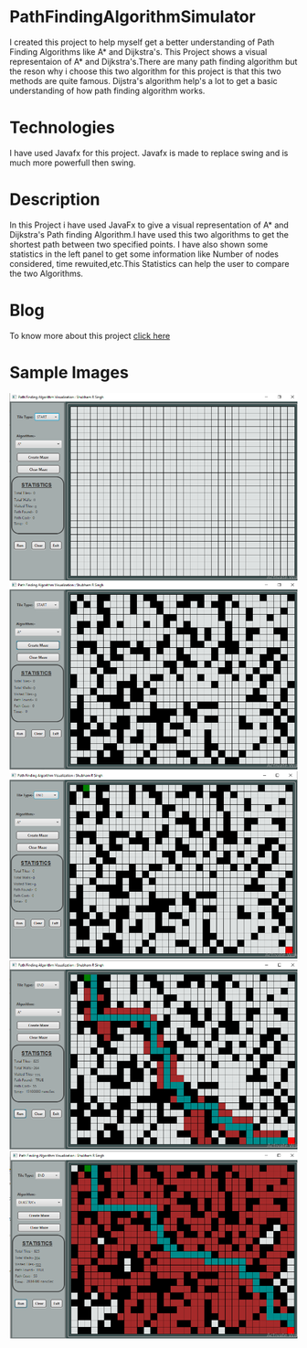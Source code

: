 # PathFindingAlgorithmSimulator
  I created this project to help myself get a better understanding of Path Finding Algorithms like A* and Dijkstra's. This Project shows a visual representaion of A* and Dijkstra's.There are many path finding algorithm but the reson why i choose this two algorithm for this project is that this two methods are quite famous. Dijstra's algorithm help's a lot to get a basic understanding of how path finding algorithm works.
  
# Technologies 
  I have used Javafx for this project. Javafx is made to replace swing and is much more powerfull then swing.
# Description
  In this Project i have used JavaFx  to give a visual representation of A* and Dijkstra's Path finding Algorithm.I have used this two algorithms to get the shortest path between two specified points. I have also shown some statistics in the left panel to get some information like Number of nodes considered, time rewuited,etc.This Statistics can help the user to compare the two Algorithms.
  
# Blog
  To know more about this project [click here]( https://shubhamrsingh.blogspot.com/2021/01/path-finding-algorithm-and-dijkstras.html)
# Sample Images
![alt text](https://github.com/ShubhamRajanSingh/PathFindingAlgorithmSimulator/blob/master/AlgorithmSimulation/src/img/mainScreen.png)
![alt text](https://github.com/ShubhamRajanSingh/PathFindingAlgorithmSimulator/blob/master/AlgorithmSimulation/src/img/withGrid.png)
![alt text](https://github.com/ShubhamRajanSingh/PathFindingAlgorithmSimulator/blob/master/AlgorithmSimulation/src/img/withStartEnd.png)
![alt text](https://github.com/ShubhamRajanSingh/PathFindingAlgorithmSimulator/blob/master/AlgorithmSimulation/src/img/Astar.png)
![alt text](https://github.com/ShubhamRajanSingh/PathFindingAlgorithmSimulator/blob/master/AlgorithmSimulation/src/img/Dijkstra.png)

